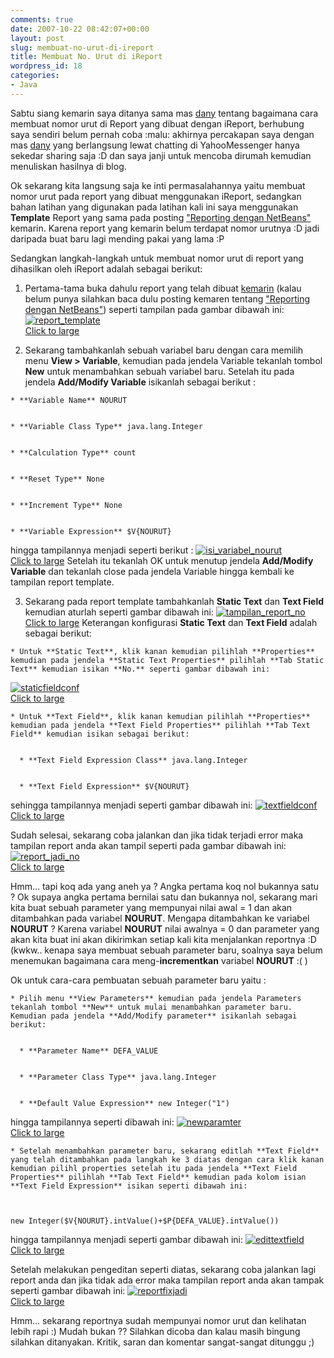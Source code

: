 ```yaml
---
comments: true
date: 2007-10-22 08:42:07+00:00
layout: post
slug: membuat-no-urut-di-ireport
title: Membuat No. Urut di iReport
wordpress_id: 18
categories:
- Java
---
```


Sabtu siang kemarin saya ditanya sama mas [dany](http://dany.web.id/) tentang bagaimana cara membuat nomor urut di Report yang dibuat dengan iReport, berhubung saya sendiri belum pernah coba :malu: akhirnya percakapan saya dengan  mas [dany](http://dany.web.id/) yang berlangsung lewat chatting di YahooMessenger hanya sekedar sharing saja :D dan saya janji untuk mencoba dirumah kemudian menuliskan hasilnya di blog.

Ok sekarang kita langsung saja ke inti permasalahannya yaitu membuat nomor urut pada report yang dibuat menggunakan iReport, sedangkan bahan latihan yang digunakan pada latihan kali ini saya menggunakan **Template** Report yang sama pada posting ["Reporting dengan NetBeans"](http://martinusadyh.web.id/2007/10/12/reporting-dengan-netbeans/) kemarin. Karena report yang kemarin belum terdapat nomor urutnya :D jadi daripada buat baru lagi mending pakai yang lama :P

<!-- more -->
Sedangkan langkah-langkah untuk membuat nomor urut di report yang dihasilkan oleh iReport adalah sebagai berikut:




  1. Pertama-tama buka dahulu report yang telah dibuat [kemarin](http://martinusadyh.web.id/2007/10/12/reporting-dengan-netbeans/) (kalau belum punya silahkan baca dulu posting kemaren tentang ["Reporting dengan NetBeans"](http://martinusadyh.web.id/2007/10/12/reporting-dengan-netbeans/)) seperti tampilan pada gambar dibawah ini:
[![report_template](http://farm3.static.flickr.com/2043/1552396758_948e8a36cd_m.jpg)  
Click to large](http://farm3.static.flickr.com/2043/1552396758_0e705795b5_o.png)



  2. Sekarang tambahkanlah sebuah variabel baru dengan cara memilih menu **View > Variable**, kemudian pada jendela Variable tekanlah tombol **New** untuk menambahkan sebuah variabel baru. Setelah itu pada jendela **Add/Modify Variable** isikanlah sebagai berikut :



    * **Variable Name** NOURUT


    * **Variable Class Type** java.lang.Integer


    * **Calculation Type** count


    * **Reset Type** None


    * **Increment Type** None


    * **Variable Expression** $V{NOURUT}



hingga tampilannya menjadi seperti berikut :
[![isi_variabel_nourut](http://farm3.static.flickr.com/2276/1687212834_0c19c54cfb_m.jpg)  
Click to large](http://www.flickr.com/photos/10243554@N02/1687212834/)
Setelah itu tekanlah OK untuk menutup jendela **Add/Modify Variable** dan tekanlah close pada jendela Variable hingga kembali ke tampilan report template.



  3. Sekarang pada report template tambahkanlah **Static Text** dan **Text Field** kemudian aturlah seperti gambar dibawah ini:
[![tampilan_report_no](http://farm3.static.flickr.com/2113/1686412343_79da354fc0_m.jpg)  
Click to large](http://www.flickr.com/photos/10243554@N02/1686412343/)
Keterangan konfigurasi **Static Text** dan **Text Field** adalah sebagai berikut:


    * Untuk **Static Text**, klik kanan kemudian pilihlah **Properties** kemudian pada jendela **Static Text Properties** pilihlah **Tab Static Text** kemudian isikan **No.** seperti gambar dibawah ini:
[![staticfieldconf](http://farm3.static.flickr.com/2063/1687212904_452e873e2d_m.jpg)  
Click to large](http://www.flickr.com/photos/10243554@N02/1687212904/)



    * Untuk **Text Field**, klik kanan kemudian pilihlah **Properties** kemudian pada jendela **Text Field Properties** pilihlah **Tab Text Field** kemudian isikan sebagai berikut:


      * **Text Field Expression Class** java.lang.Integer


      * **Text Field Expression** $V{NOURUT}


sehingga tampilannya menjadi seperti gambar dibawah ini:
[![textfieldconf](http://farm3.static.flickr.com/2112/1686412377_eeefd7f37a_m.jpg)  
Click to large](http://www.flickr.com/photos/10243554@N02/1686412377/)



Sudah selesai, sekarang coba jalankan dan jika tidak terjadi error maka tampilan report anda akan tampil seperti pada gambar dibawah ini:
[![report_jadi_no](http://farm3.static.flickr.com/2083/1687212876_4e72e363c0_m.jpg)  
Click to large](http://www.flickr.com/photos/10243554@N02/1687212876/)

Hmm... tapi koq ada yang aneh ya ? Angka pertama koq nol bukannya satu ? Ok supaya angka pertama bernilai satu dan bukannya nol, sekarang mari kita buat sebuah parameter yang mempunyai nilai awal = 1 dan akan ditambahkan pada variabel **NOURUT**. Mengapa ditambahkan ke variabel **NOURUT** ? Karena variabel **NOURUT** nilai awalnya = 0 dan parameter yang akan kita buat ini akan dikirimkan setiap kali kita menjalankan reportnya :D (kwkw.. kenapa saya membuat sebuah parameter baru, soalnya saya belum menemukan bagaimana cara meng-**incrementkan** variabel **NOURUT** :( )

Ok untuk cara-cara pembuatan sebuah parameter baru yaitu :


    * Pilih menu **View Parameters** kemudian pada jendela Parameters tekanlah tombol **New** untuk mulai menambahkan parameter baru. Kemudian pada jendela **Add/Modify parameter** isikanlah sebagai berikut:


      * **Parameter Name** DEFA_VALUE


      * **Parameter Class Type** java.lang.Integer


      * **Default Value Expression** new Integer("1")


hingga tampilannya seperti dibawah ini:
[![newparamter](http://farm3.static.flickr.com/2252/1687212858_9ae55f2e97_m.jpg)  
Click to large](http://www.flickr.com/photos/10243554@N02/1687212858/)



    * Setelah menambahkan parameter baru, sekarang editlah **Text Field** yang telah ditambahkan pada langkah ke 3 diatas dengan cara klik kanan kemudian pilihl properties setelah itu pada jendela **Text Field Properties** pilihlah **Tab Text Field** kemudian pada kolom isian **Text Field Expression** isikan seperti dibawah ini:

    
    
    new Integer($V{NOURUT}.intValue()+$P{DEFA_VALUE}.intValue())
    


hingga tampilannya menjadi seperti gambar dibawah ini:
[![edittextfield](http://farm3.static.flickr.com/2149/1687212818_1cd7104872_m.jpg)  
Click to large](http://www.flickr.com/photos/10243554@N02/1687212818/)



Setelah melakukan pengeditan seperti diatas, sekarang coba jalankan lagi report anda dan jika tidak ada error maka tampilan report anda akan tampak seperti gambar dibawah ini:
[![reportfixjadi](http://farm3.static.flickr.com/2213/1687212890_00e11bdaa3_m.jpg)  
Click to large](http://www.flickr.com/photos/10243554@N02/1687212890/)



Hmm... sekarang reportnya sudah mempunyai nomor urut dan kelihatan lebih rapi :) Mudah bukan ?? Silahkan dicoba dan kalau masih bingung silahkan ditanyakan. Kritik, saran dan komentar sangat-sangat ditunggu ;)

